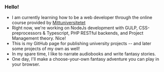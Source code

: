 ### Hello! 

* I am currently learning how to be a web developer through the online course provided by [Mittuniversitetet](https://www.miun.se/ "Mittuniversitetet")
* Right now, we're working on NodeJs development with GULP, CSS-preprocessors & Typescript, PHP RESTful backends, and Project Management theory. Nice! 
* This is my GitHub page for publishing university projects -- and later some projects of my own as well!
* In my spare time, I like to narrate audiobooks and write fantasy stories.
* One day, I'll make a choose-your-own fantasy adventure you can play in your browser.

<!--
**nipa1902/nipa1902** is a ✨ _special_ ✨ repository because its `README.md` (this file) appears on your GitHub profile.

Here are some ideas to get you started:

- 🔭 I’m currently working on ...
- 🌱 I’m currently learning ...
- 👯 I’m looking to collaborate on ...
- 🤔 I’m looking for help with ...
- 💬 Ask me about ...
- 📫 How to reach me: ...
- 😄 Pronouns: ...
- ⚡ Fun fact: ...
-->

